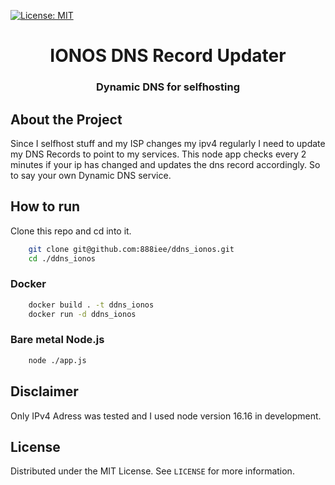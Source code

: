 [![License: MIT](https://img.shields.io/badge/License-MIT-yellow.svg)](https://opensource.org/licenses/MIT)

<p align="center">
	<h1 align="center">IONOS DNS Record Updater</h1>
	<h3 align="center">Dynamic DNS for selfhosting</h3>
</p>

## About the Project
Since I selfhost stuff and my ISP changes my ipv4 regularly I need to update my DNS Records to point to my services. This node app checks every 2 minutes if your ip has changed and updates the dns record accordingly. So to say your own Dynamic DNS service.

## How to run
Clone this repo and cd into it.
```bash
	git clone git@github.com:888iee/ddns_ionos.git
	cd ./ddns_ionos
```

### Docker
```bash
	docker build . -t ddns_ionos
	docker run -d ddns_ionos
```

### Bare metal Node.js
```bash
	node ./app.js
```

## Disclaimer

Only IPv4 Adress was tested and I used node version 16.16 in development.  

## License
Distributed under the MIT License. See `LICENSE` for more information.
